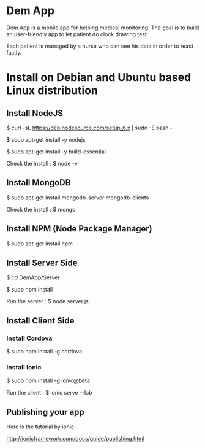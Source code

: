 # Dem App

Dem App is a mobile app for helping medical monitoring.
The goal is to build an user-friendly app to let patient do clock drawing test.

Each patient is managed by a nurse who can see his data in order to react fastly.

# Install on Debian and Ubuntu based Linux distribution

## Install NodeJS

$ curl -sL https://deb.nodesource.com/setup_6.x | sudo -E bash -

$ sudo apt-get install -y nodejs

$ sudo apt-get install -y build-essential

Check the install :
$ node -v

## Install MongoDB

$ sudo apt-get install mongodb-server mongodb-clients

Check the install :
$ mongo

## Install NPM (Node Package Manager)

$ sudo apt-get install npm

## Install Server Side

$ cd DemApp/Server

$ sudo npm install

Run the server :
$ node server.js


## Install Client Side

### Install Cordova

$ sudo npm install -g cordova

### Install Ionic

$ sudo npm install -g ionic@beta

Run the client :
$ ionic serve --lab

## Publishing your app

Here is the tutorial by ionic :

http://ionicframework.com/docs/guide/publishing.html



